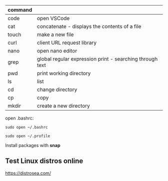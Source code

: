 | command |  |
| ------ | ------ |
| code | open VSCode |
| cat | concatenate - displays the contents of a file |
| touch | make a new file |
| curl | client URL request library |
| nano | open nano editor |
| grep | global regular expression print - searching through text |
| pwd | print working directory |
| ls | list |
| cd | change directory  |
| cp | copy  |
| mkdir | create a new directory  |


open .bashrc:
```
sudo open ~/.bashrc
```

```
sudo open ~/.profile
```

Install packages with **snap**


## Test Linux distros online

https://distrosea.com/
